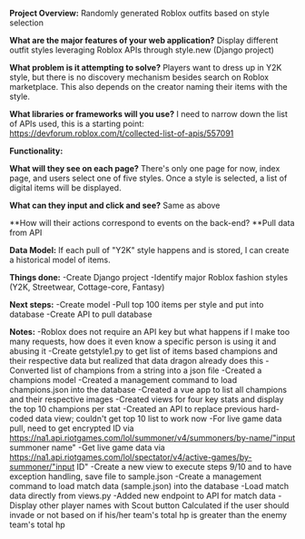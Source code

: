 **Project Overview:** Randomly generated Roblox outfits based on style selection 

**What are the major features of your web application?** Display different outfit styles leveraging Roblox APIs through style.new (Django project)

**What problem is it attempting to solve?** Players want to dress up in Y2K style, but there is no discovery mechanism besides search on Roblox marketplace. This also depends on the creator naming their items with the style. 

**What libraries or frameworks will you use?** I need to narrow down the list of APIs used, this is a starting point: https://devforum.roblox.com/t/collected-list-of-apis/557091

**Functionality:**

**What will they see on each page?** There's only one page for now, index page, and users select one of five styles. Once a style is selected, a list of digital items will be displayed. 

**What can they input and click and see?** Same as above

**How will their actions correspond to events on the back-end? **Pull data from API

**Data Model:**
If each pull of "Y2K" style happens and is stored, I can create a historical model of items.

**Things done:**
-Create Django project
-Identify major Roblox fashion styles (Y2K, Streetwear, Cottage-core, Fantasy)

**Next steps:**
-Create model
-Pull top 100 items per style and put into database
-Create API to pull database

**Notes:**
-Roblox does not require an API key but what happens if I make too many requests, how does it even know a specific person is using it and abusing it
-Create getstyle1.py to get list of items based champions and their respective data but realized that data dragon already does this
-Converted list of champions from a string into a json file
-Created a champions model
-Created a management command to load champions.json into the database
-Created a vue app to list all champions and their respective images
-Created views for four key stats and display the top 10 champions per stat
-Created an API to replace previous hard-coded data view; couldn't get top 10 list to work now
-For live game data pull, need to get encrypted ID via https://na1.api.riotgames.com/lol/summoner/v4/summoners/by-name/"input summoner name"
-Get live game data via https://na1.api.riotgames.com/lol/spectator/v4/active-games/by-summoner/"input ID"
-Create a new view to execute steps 9/10 and to have exception handling, save file to sample.json
-Create a management command to load match data (sample.json) into the database
-Load match data directly from views.py
-Added new endpoint to API for match data
-Display other player names with Scout button
Calculated if the user should invade or not based on if his/her team's total hp is greater than the enemy team's total hp
